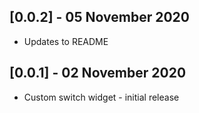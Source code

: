 ## [0.0.2] - 05 November 2020

* Updates to README 

## [0.0.1] - 02 November 2020

* Custom switch widget - initial release
